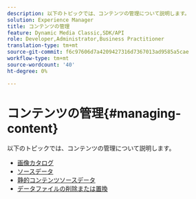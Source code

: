 ```yaml
---
description: 以下のトピックでは、コンテンツの管理について説明します。
solution: Experience Manager
title: コンテンツの管理
feature: Dynamic Media Classic,SDK/API
role: Developer,Administrator,Business Practitioner
translation-type: tm+mt
source-git-commit: f6c97606d7a4209427316d7367013ad9585a5cae
workflow-type: tm+mt
source-wordcount: '40'
ht-degree: 0%

---
```



# コンテンツの管理{#managing-content}

以下のトピックでは、コンテンツの管理について説明します。

* [画像カタログ](c-image-catalogs.md)
* [ソースデータ](r-source-data.md)
* [静的コンテンツソースデータ](c-static-content-source-data.md)
* [データファイルの削除または置換](c-deleting-or-replacing-data-files.md)
